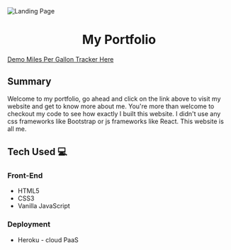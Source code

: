 <img alt="Landing Page" src="https://github.com/AlexanderPuhl/portfolio/blob/master/images/portfolioCircuitDesign.JPG">

<h1 align="center">My Portfolio</h1>

[Demo Miles Per Gallon Tracker Here](https://www.alexpuhl.com/)

## Summary

Welcome to my portfolio, go ahead and click on the link above to visit my website and get to know more about me. You're more than welcome to checkout my code to see how exactly I built this website. I didn't use any css frameworks like Bootstrap or js frameworks like React. This website is all me.

## Tech Used :computer:

### Front-End

- HTML5
- CSS3
- Vanilla JavaScript

### Deployment

- Heroku - cloud PaaS
